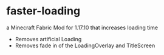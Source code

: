 # faster-loading
a Minecraft Fabric Mod for 1.17.10 that increases loading time

- Removes artificial Loading
- Removes fade in of the LoadingOverlay and TitleScreen